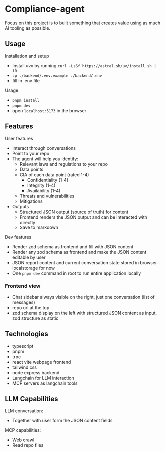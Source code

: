 # Compliance-agent

Focus on this project is to built something that creates value using as much AI tooling as possible.

## Usage

Installation and setup

- Install uvx by running `curl -LsSf https://astral.sh/uv/install.sh | sh`
- `cp ./backend/.env.example ./backend/.env`
- fill in .env file

Usage

- `pnpm install`
- `pnpm dev`
- open `localhost:5173` in the browser

## Features

User features

- Interact through conversations
- Point to your repo
- The agent will help you identify:
  - Relevant laws and regulations to your repo
  - Data points
  - CIA of each data point (rated 1-4)
    - Confidentiality (1-4)
    - Integrity (1-4)
    - Availability (1-4)
  - Threats and vulnerabilities
  - Mitigations
- Outputs
  - Structured JSON output (source of truth) for content
  - Frontend renders the JSON output and can be interacted with directly
  - Save to markdown

Dev features

- Render zod schema as frontend and fill with JSON content
- Render any zod schema as frontend and make the JSON content editable by user
- JSON report content and current conversation state stored in browser localstorage for now
- One `pnpm dev` command in root to run entire application locally

### Frontend view

- Chat sidebar always visible on the right, just one conversation (list of messages)
- repo url at the top
- zod schema display on the left with structured JSON content as input, zod structure as static

## Technologies

- typescript
- pnpm
- trpc
- react vite webpage frontend
- tailwind css
- node express backend
- Langchain for LLM interaction
- MCP servers as langchain tools

## LLM Capabilities

LLM conversation:

- Together with user form the JSON content fields

MCP capabilities:

- Web crawl
- Read repo files
